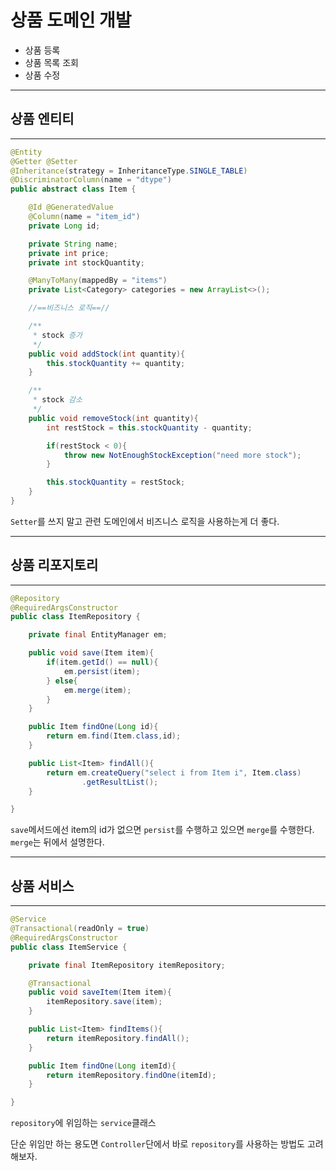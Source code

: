 # 상품 도메인 개발

+ 상품 등록
+ 상품 목록 조회
+ 상품 수정

---

## 상품 엔티티

---

```java
@Entity
@Getter @Setter
@Inheritance(strategy = InheritanceType.SINGLE_TABLE)
@DiscriminatorColumn(name = "dtype")
public abstract class Item {

    @Id @GeneratedValue
    @Column(name = "item_id")
    private Long id;

    private String name;
    private int price;
    private int stockQuantity;

    @ManyToMany(mappedBy = "items")
    private List<Category> categories = new ArrayList<>();

    //==비즈니스 로직==//

    /**
     * stock 증가
     */
    public void addStock(int quantity){
        this.stockQuantity += quantity;
    }

    /**
     * stock 감소
     */
    public void removeStock(int quantity){
        int restStock = this.stockQuantity - quantity;

        if(restStock < 0){
            throw new NotEnoughStockException("need more stock");
        }

        this.stockQuantity = restStock;
    }
}
```

`Setter`를 쓰지 말고 관련 도메인에서 비즈니스 로직을 사용하는게 더 좋다.


---

## 상품 리포지토리

---

```java
@Repository
@RequiredArgsConstructor
public class ItemRepository {

    private final EntityManager em;

    public void save(Item item){
        if(item.getId() == null){
            em.persist(item);
        } else{
            em.merge(item);
        }
    }

    public Item findOne(Long id){
        return em.find(Item.class,id);
    }

    public List<Item> findAll(){
        return em.createQuery("select i from Item i", Item.class)
                .getResultList();
    }

}
```

`save`메서드에선 item의 id가 없으면 `persist`를 수행하고 있으면 `merge`를 수행한다. `merge`는 뒤에서 설명한다.

---

## 상품 서비스

---


```java
@Service
@Transactional(readOnly = true)
@RequiredArgsConstructor
public class ItemService {

    private final ItemRepository itemRepository;

    @Transactional
    public void saveItem(Item item){
        itemRepository.save(item);
    }

    public List<Item> findItems(){
        return itemRepository.findAll();
    }

    public Item findOne(Long itemId){
        return itemRepository.findOne(itemId);
    }

}
```

`repository`에 위임하는 `service`클래스 

단순 위임만 하는 용도면 `Controller`단에서 바로 `repository`를 사용하는 방법도 고려해보자.
